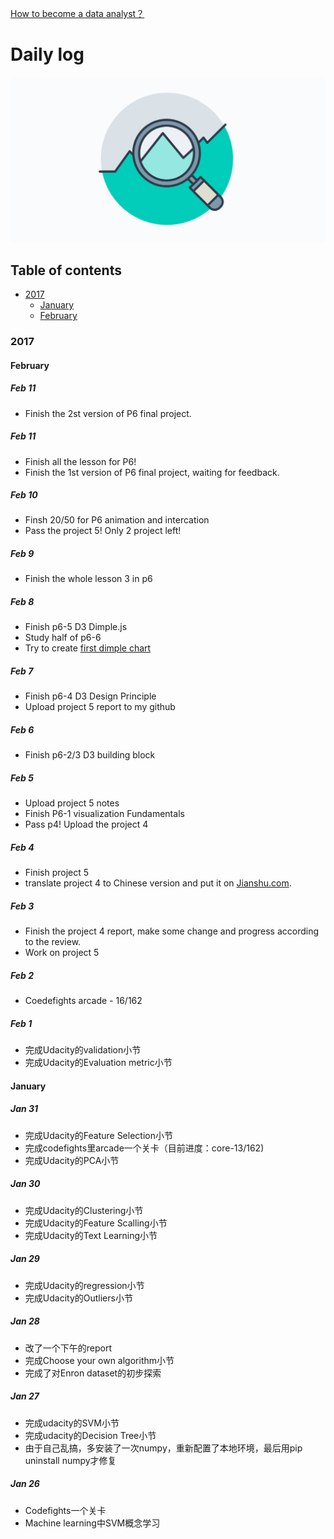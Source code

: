 [How to become a data analyst？](README.md)

# Daily log
![Become a data analyst!](extras/Data-Analyst.png)
## Table of contents
- [2017](#2017)
  - [January](#January)
  - [February](#february)



### 2017

#### February
##### Feb 11
 - Finish the 2st version of P6 final project.


##### Feb 11
 - Finish all the lesson for P6!
 - Finish the 1st version of P6 final project, waiting for feedback.

##### Feb 10
 - Finsh 20/50 for P6 animation and intercation
 - Pass the project 5! Only 2 project left!

##### Feb 9
 - Finish the whole lesson 3 in p6

##### Feb 8
 - Finish p6-5 D3 Dimple.js
 - Study half of p6-6
 - Try to create [first dimple chart](http://bl.ocks.org/clarkyu2016/fdee38a185c8c1257cf337e96b89ab8d)

##### Feb 7
 - Finish p6-4 D3 Design Principle
 - Upload project 5 report to my github

##### Feb 6
 - Finish p6-2/3 D3 building block

##### Feb 5
 - Upload project 5 notes
 - Finish P6-1 visualization Fundamentals
 - Pass p4! Upload the project 4

##### Feb 4
 - Finish project 5
 - translate project 4 to Chinese version and put it on [Jianshu.com](http://www.jianshu.com/p/b690974e8146).

##### Feb 3
 - Finish the project 4 report, make some change and progress according to the review.
 - Work on project 5

##### Feb 2
 - Coedefights arcade - 16/162

##### Feb 1
 - 完成Udacity的validation小节
 - 完成Udacity的Evaluation metric小节



#### January
##### Jan 31
 - 完成Udacity的Feature Selection小节
 - 完成codefights里arcade一个关卡（目前进度：core-13/162)
 - 完成Udacity的PCA小节

##### Jan 30
 - 完成Udacity的Clustering小节
 - 完成Udacity的Feature Scalling小节
 - 完成Udacity的Text Learning小节

##### Jan 29
 - 完成Udacity的regression小节
 - 完成Udacity的Outliers小节

##### Jan 28
 - 改了一个下午的report
 - 完成Choose your own algorithm小节
 - 完成了对Enron dataset的初步探索

##### Jan 27
 - 完成udacity的SVM小节
 - 完成udacity的Decision Tree小节
 - 由于自己乱搞，多安装了一次numpy，重新配置了本地环境，最后用pip uninstall numpy才修复

##### Jan 26
 - Codefights一个关卡
 - Machine learning中SVM概念学习
